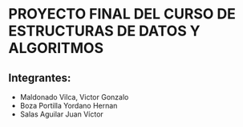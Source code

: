 # PROYECTO FINAL DEL CURSO DE ESTRUCTURAS DE DATOS Y ALGORITMOS

## Integrantes:
- Maldonado Vilca, Victor Gonzalo
- Boza Portilla Yordano Hernan
- Salas Aguilar Juan Víctor
